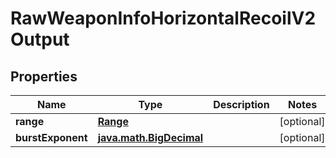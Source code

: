 
# RawWeaponInfoHorizontalRecoilV2Output

## Properties
| Name | Type | Description | Notes |
| ------------ | ------------- | ------------- | ------------- |
| **range** | [**Range**](Range.md) |  |  [optional] |
| **burstExponent** | [**java.math.BigDecimal**](java.math.BigDecimal.md) |  |  [optional] |



